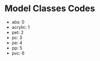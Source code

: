 # Model Classes Codes
- abs:      0
- acrylic:  1
- pet:      2
- pc:       3
- pe:       4
- pp:       5
- pvc:      6
